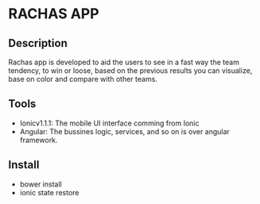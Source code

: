 # RACHAS APP

## Description

Rachas app is developed to aid the users to see in a fast way the team tendency, to win or loose, based on the previous results
you can visualize, base on color and compare with other teams.

## Tools

* Ionicv1.1.1: The mobile UI interface comming from Ionic
* Angular: The bussines logic, services, and so on is over angular framework.

## Install

* bower install
* ionic state restore
